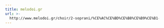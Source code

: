 ```yaml
---
title: melodoi.gr
url: >-
  http://www.melodoi.gr/choir/2-soprani/%CE%AC%CE%BD%CE%B8%CE%B9%CE%B1-%CE%BC%CE%AD%CE%B3%CE%B1-%CF%87%CE%B1%CE%B2%CF%81%CE%ADanthia-mega-chavre/
---
```


